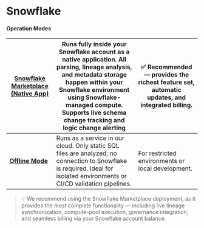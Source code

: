 # Snowflake

#### Operation Modes

| [**Snowflake Marketplace (Native App)**](snowflake-marketplace/) | Runs fully inside your Snowflake account as a native application. All parsing, lineage analysis, and metadata storage happen within your Snowflake environment using Snowflake-managed compute. Supports live schema change tracking and logic change alerting | ✅ Recommended — provides the richest feature set, automatic updates, and integrated billing. |
| ---------------------------------------------------------------- | -------------------------------------------------------------------------------------------------------------------------------------------------------------------------------------------------------------------------------------------------------------- | -------------------------------------------------------------------------------------------- |
| [**Offline Mode**](offline-mode.md)                              | Runs as a service in our cloud. Only static SQL files are analyzed; no connection to Snowflake is required. Ideal for isolated environments or CI/CD validation pipelines.                                                                                     | For restricted environments or local development.                                            |

> 💡 We recommend using the Snowflake Marketplace deployment, as it provides the most complete functionality — including live lineage synchronization, compute-pool execution, governance integration, and seamless billing via your Snowflake account balance.
